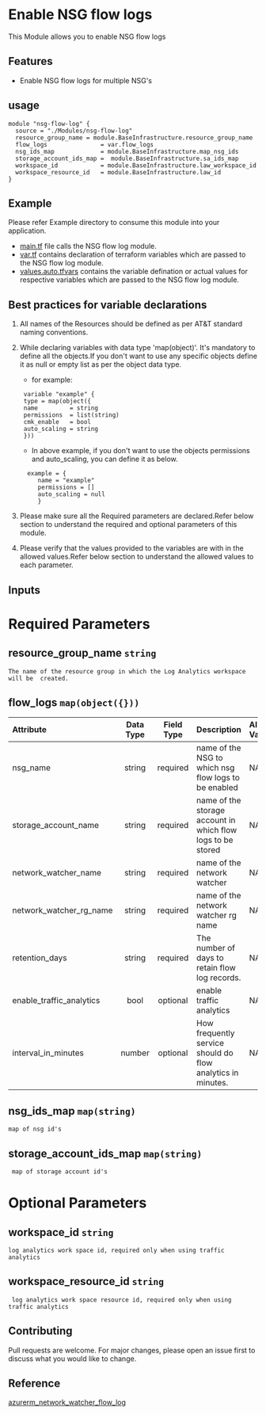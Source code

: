 # Enable NSG flow logs

This Module allows you to enable NSG flow logs

## Features

- Enable NSG flow logs for multiple NSG's

## usage

```hcl
module "nsg-flow-log" {
  source = "./Modules/nsg-flow-log"
  resource_group_name = module.BaseInfrastructure.resource_group_name
  flow_logs               = var.flow_logs
  nsg_ids_map             = module.BaseInfrastructure.map_nsg_ids
  storage_account_ids_map =  module.BaseInfrastructure.sa_ids_map
  workspace_id            = module.BaseInfrastructure.law_workspace_id
  workspace_resource_id   = module.BaseInfrastructure.law_id
}
```

## Example

Please refer Example directory to consume this module into your application.

- [main.tf](./main.tf) file calls the NSG flow log module.
- [var.tf](./var.tf) contains declaration of terraform variables which are passed to the NSG flow log module.
- [values.auto.tfvars](./values.auto.tfvars) contains the variable defination or actual values for respective variables which are passed to the NSG flow log module.

## Best practices for variable declarations

1.  All names of the Resources should be defined as per AT&T standard naming conventions.
2.  While declaring variables with data type 'map(object)'. It's mandatory to define all the objects.If you don't want to use any specific objects define it as null or empty list as per the object data type.

    - for example:

    ```hcl
     variable "example" {
     type = map(object({
     name         = string
     permissions  = list(string)
     cmk_enable   = bool
     auto_scaling = string
     }))
    ```

    - In above example, if you don't want to use the objects permissions and auto_scaling, you can define it as below.

    ```hcl
      example = {
         name = "example"
         permissions = []
         auto_scaling = null
         }
    ```

3.  Please make sure all the Required parameters are declared.Refer below
    section to understand the required and optional parameters of this module.

4.  Please verify that the values provided to the variables are with in the allowed values.Refer below section to understand the allowed values to each parameter.

## Inputs

# **Required Parameters**

## resource_group_name `string`

    The name of the resource group in which the Log Analytics workspace will be  created.

## flow_logs `map(object({}))`

| Attribute                | Data Type | Field Type | Description                                                 | Allowed Values |
| :----------------------- | :-------: | :--------: | :---------------------------------------------------------- | :------------- |
| nsg_name                 |  string   |  required  | name of the NSG to which nsg flow logs to be enabled        | NA             |
| storage_account_name     |  string   |  required  | name of the storage account in which flow logs to be stored | NA             |
| network_watcher_name     |  string   |  required  | name of the network watcher                                 | NA             |
| network_watcher_rg_name  |  string   |  required  | name of the network watcher rg name                         | NA             |
| retention_days           |  string   |  required  | The number of days to retain flow log records.              | NA             |
| enable_traffic_analytics |   bool    |  optional  | enable traffic analytics                                    | NA             |
| interval_in_minutes      |  number   |  optional  | How frequently service should do flow analytics in minutes. | NA             |

## nsg_ids_map `map(string)`

    map of nsg id's

## storage_account_ids_map `map(string)`

     map of storage account id's

# **Optional Parameters**

## workspace_id `string`

    log analytics work space id, required only when using traffic analytics

## workspace_resource_id `string`

     log analytics work space resource id, required only when using traffic analytics

## Contributing

Pull requests are welcome. For major changes, please open an issue first to discuss what you would like to change.

## Reference

[azurerm_network_watcher_flow_log](https://www.terraform.io/docs/providers/azurerm/r/network_watcher_flow_log.html) <br />
